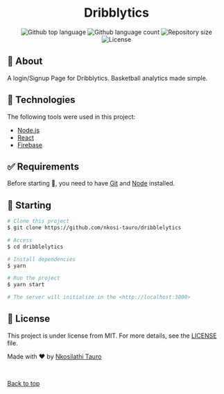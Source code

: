 <h1 align="center">Dribblytics</h1>

<p align="center">
  <img alt="Github top language" src="https://img.shields.io/github/languages/top/nkosi-tauro/dribblytics?color=56BEB8">

  <img alt="Github language count" src="https://img.shields.io/github/languages/count/nkosi-tauro/dribblytics?color=56BEB8">

  <img alt="Repository size" src="https://img.shields.io/github/repo-size/nkosi-tauro/dribblytics?color=56BEB8">

  <img alt="License" src="https://img.shields.io/github/license/nkosi-tauro/dribblytics?color=56BEB8">

  <!-- <img alt="Github issues" src="https://img.shields.io/github/issues/nkosi-tauro/dribblytics?color=56BEB8" /> -->

  <!-- <img alt="Github forks" src="https://img.shields.io/github/forks/nkosi-tauro/dribblytics?color=56BEB8" /> -->

  <!-- <img alt="Github stars" src="https://img.shields.io/github/stars/nkosi-tauro/dribblytics?color=56BEB8" /> -->
</p>

<!-- Status -->

<!-- <h4 align="center"> 
	🚧  Dribblytics 🚀 Under construction...  🚧
</h4> 

<hr> -->

## :dart: About ##

A login/Signup Page for Dribblytics. 
Basketball analytics made simple.


## :rocket: Technologies ##

The following tools were used in this project:

- [Node.js](https://nodejs.org/en/)
- [React](https://pt-br.reactjs.org/)
- [Firebase](https://console.firebase.google.com/)

## :white_check_mark: Requirements ##

Before starting :checkered_flag:, you need to have [Git](https://git-scm.com) and [Node](https://nodejs.org/en/) installed.

## :checkered_flag: Starting ##

```bash
# Clone this project
$ git clone https://github.com/nkosi-tauro/dribblelytics

# Access
$ cd dribblelytics

# Install dependencies
$ yarn

# Run the project
$ yarn start

# The server will initialize in the <http://localhost:3000>
```

## :memo: License ##

This project is under license from MIT. For more details, see the [LICENSE](LICENSE) file.


Made with :heart: by <a href="https://github.com/nkosi-tauro" target="_blank">Nkosilathi Tauro</a>

&#xa0;

<a href="#top">Back to top</a>
